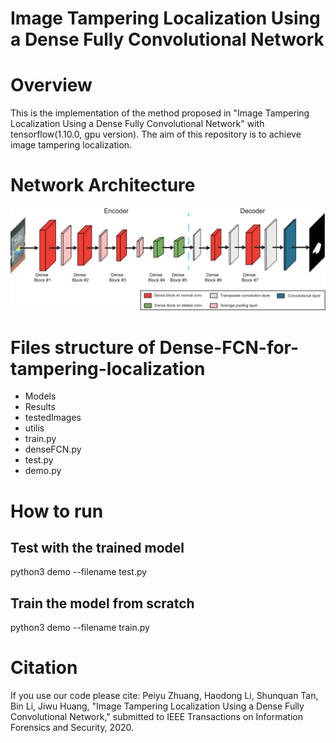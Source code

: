 # Image Tampering Localization Using a Dense Fully Convolutional Network

# Overview
This is the implementation of the method proposed in "Image Tampering Localization Using a Dense Fully Convolutional Network" with tensorflow(1.10.0, gpu version). The aim of this repository is to achieve image tampering localization.
# Network Architecture
![image](https://github.com/ZhuangPeiyu/Dense-FCN-for-tampering-localization/blob/master/networkArchitecture/2b0a15a5365a05701a7be16b7369494.png)
# Files structure of Dense-FCN-for-tampering-localization
- Models
- Results
- testedImages
- utilis
- train.py
- denseFCN.py
- test.py
- demo.py
# How to run
## Test with the trained model

python3 demo --filename test.py

## Train the model from scratch
python3 demo --filename train.py

# Citation
If you use our code please cite: Peiyu Zhuang, Haodong Li, Shunquan Tan, Bin Li, Jiwu Huang, "Image Tampering Localization Using a Dense Fully Convolutional Network," submitted to IEEE Transactions on Information Forensics and Security, 2020.

